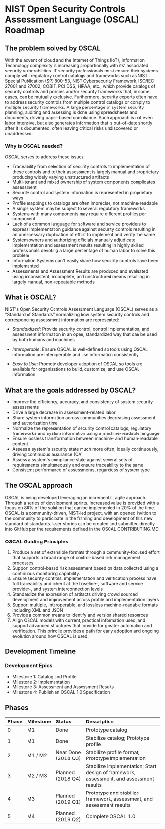 # NIST Open Security Controls Assessment Language (OSCAL) Roadmap

## The problem solved by OSCAL
With the advent of cloud and the Internet of Things (IoT), Information Technology complexity is increasing proportionally with its' associated security vulnerabilities. IT security professionals must ensure their systems comply with regulatory control catalogs and frameworks such as NIST Special Publication (SP) 800-53, NIST Cybersecurity Framework, ISO/IEC 27001 and 27002, COBIT, PCI DSS, HIPAA, etc., which provide catalogs of security controls and policies and/or security frameworks that, in some cases, can be mutually exclusive. Furthermore, security experts often have to address security controls from multiple control catalogs or comply to multiple security frameworks. A large percentage of system security planning, auditing and assessing is done using spreadsheets and documents, driving paper-based compliance. Such approach is not even labor intensive, but also generates information that is out-of-date shortly after it is documented, often leaving critical risks undiscovered or unaddressed.

### Why is OSCAL needed?
OSCAL serves to address these issues:
- Traceability from selection of security controls to implementation of these controls and to their assessment is largely manual and proprietary producing widely varying unstructured artifacts
- Multi-tenant and mixed ownership of system components complicates assessment
- Security control and system information is represented in proprietary ways
- Profile mappings to catalogs are often imprecise, not machine-readable
- A single system may be subject to several regulatory frameworks
- Systems with many components may require different profiles per component
- Lack of a common language for software and service providers to express implementation guidance against security controls resulting in an unnecessary duplication of effort to implement and verify the same
- System owners and authorizing officials manually adjudicate implementation and assessment results resulting in highly skilled professionals devoting a large percentage of human labor to solve this problem
- Information Systems can't easily share how security controls have been implemented
- Assessments and Assessment Results are produced and evaluated using inconsistent, incomplete, and unstructured means resulting in largely manual, non-repeatable methods

## What is OSCAL?

NIST's Open Security Controls Assessment Language (OSCAL) serves as a "Standard of Standards" normalizing how system security controls and corresponding assessment information are represented:

- *Standardized*: Provide security control, control implementation, and assessment information in an open, standardized way that can be used by both humans and machines

- *Interoperable*: Ensure OSCAL is well-defined so tools using OSCAL information are interoperable and use information consistently

- *Easy to Use*: Promote developer adoption of OSCAL so tools are available for organizations to build, customize, and use OSCAL information

## What are the goals addressed by OSCAL?

- Improve the efficiency, accuracy, and consistency of system security assessments
- Drive a large decrease in assessment-related labor
- Share system information across communities decreasing assessment and authorization time
- Normalize the representation of security control catalogs, regulatory frameworks and system information using a machine-readable language
- Ensure lossless transformation between machine- and human-readable content 
- Assess a system's security state much more often, ideally continuously, driving continuous assurance (CA)
- Assess a system's compliance state against several sets of requirements simultaneously and ensure traceability to the same
- Consistent performance of assessments, regardless of system type

## The OSCAL approach
OSCAL is being developed leveraging an incremental, agile approach. Through a series of development sprints, increased value is provided with a focus on 80% of the solution that can be implemented in 20% of the time. OSCAL is a community-driven, NIST-led project, with an opened invition to the community to participate in the framing and development of this new standard of standards. User stories can be created and submitted directly into GitHub per the requirements defined in the OSCAL CONTRIBUTING.MD.  

### OSCAL Guiding Principles

1. Produce a set of extensible formats through a community-focused effort that supports a broad range of control-based risk management processes.
1. Support control-based risk assessment based on data collected using a continuous monitoring capability.
1. Ensure security controls, implementation and verification process have full traceability and inherit at the baseline-, software and service provider-, and system interconnection levels
1. Standardize the expression of artifacts driving crowd sourced development and improvement across profile and implementation layers
1. Support multiple, interoperable, and lossless machine-readable formats including XML and JSON 
1. Provide a common means to identify and version shared resources
1. Align OSCAL models with current, practical information used, and support advanced structures that provide for greater automation and verification. This princile provides a path for early adoption and ongoing evolution around how OSCAL is used.

## Development Timeline

### Development Epics

- Milestone 1: Catalog and Profile
- Milestone 2: Implementation
- Milestone 3: Assessment and Assessment Results
- Milestone 4: Publish an OSCAL 1.0 Specification

## Phases

Phase | Milestone | Status | Description
:---|:---|:--- |:---
0 | M1 | Done | Prototype catalog
1 | M1 | Done | Stabilize catalog; Prototype profile
2 | M1 / M2 | Near Done (2018 Q3) | Stabilize profile format; Prototype implementation
3 | M2 / M3 | Planned (2018 Q4) | Stabilize implementation; Start design of framework, assessment, and assessment results
4 | M3 | Planned (2019 Q1) | Prototype and stabilize framework, assessment, and assessment results
5 | M4 | Planned (2019 Q2) | Complete OSCAL 1.0
